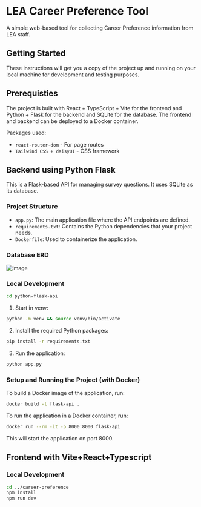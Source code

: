 # LEA Career Preference Tool

A simple web-based tool for collecting Career Preference information from LEA staff.

## Getting Started

These instructions will get you a copy of the project up and running on your local machine for development and testing purposes.

## Prerequisties

The project is built with React + TypeScript + Vite for the frontend and Python + Flask for the backend and SQLite for the database. The frontend and backend can be deployed to a Docker container.

Packages used:

- `react-router-dom` - For page routes
- `Tailwind CSS + daisyUI` - CSS framework

## Backend using Python Flask

This is a Flask-based API for managing survey questions. It uses SQLite as its database.

### Project Structure

- `app.py`: The main application file where the API endpoints are defined.
- `requirements.txt`: Contains the Python dependencies that your project needs.
- `Dockerfile`: Used to containerize the application.

### Database ERD 

![image](https://github.com/leonwangg1/career-preference/assets/62505788/abad6f74-f6ea-4ff2-b381-c930ee298dc9)

### Local Development

```sh
cd python-flask-api
```

1. Start in venv:

```sh
python -m venv && source venv/bin/activate
```

2. Install the required Python packages:

```sh
pip install -r requirements.txt
```

3. Run the application:

```sh
python app.py
```

### Setup and Running the Project (with Docker)

To build a Docker image of the application, run:

```sh
docker build -t flask-api .
```

To run the application in a Docker container, run:

```sh
docker run --rm -it -p 8000:8000 flask-api
```

This will start the application on port 8000.

## Frontend with Vite+React+Typescript

### Local Development

```sh
cd ../career-preference
npm install
npm run dev
```
